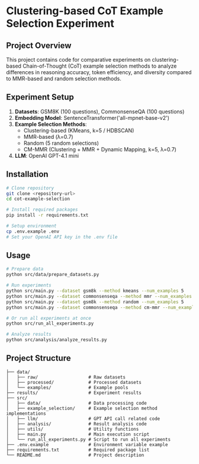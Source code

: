 # Clustering-based CoT Example Selection Experiment

## Project Overview

This project contains code for comparative experiments on clustering-based Chain-of-Thought (CoT) example selection methods to analyze differences in reasoning accuracy, token efficiency, and diversity compared to MMR-based and random selection methods.

## Experiment Setup

1. **Datasets**: GSM8K (100 questions), CommonsenseQA (100 questions)
2. **Embedding Model**: SentenceTransformer('all-mpnet-base-v2')
3. **Example Selection Methods**:
   - Clustering-based (KMeans, k=5 / HDBSCAN)
   - MMR-based (λ=0.7)
   - Random (5 random selections)
   - CM-MMR (Clustering + MMR + Dynamic Mapping, k=5, λ=0.7)
4. **LLM**: OpenAI GPT-4.1 mini

## Installation

```bash
# Clone repository
git clone <repository-url>
cd cot-example-selection

# Install required packages
pip install -r requirements.txt

# Setup environment
cp .env.example .env
# Set your OpenAI API key in the .env file
```

## Usage

```bash
# Prepare data
python src/data/prepare_datasets.py

# Run experiments
python src/main.py --dataset gsm8k --method kmeans --num_examples 5
python src/main.py --dataset commonsenseqa --method mmr --num_examples 5
python src/main.py --dataset gsm8k --method random --num_examples 5
python src/main.py --dataset commonsenseqa --method cm-mmr --num_examples 5

# Or run all experiments at once
python src/run_all_experiments.py

# Analyze results
python src/analysis/analyze_results.py
```

## Project Structure

```
├── data/
│   ├── raw/                   # Raw datasets
│   ├── processed/             # Processed datasets
│   └── examples/              # Example pools
├── results/                   # Experiment results
├── src/
│   ├── data/                  # Data processing code
│   ├── example_selection/     # Example selection method implementations
│   ├── llm/                   # GPT API call related code
│   ├── analysis/              # Result analysis code
│   ├── utils/                 # Utility functions
│   ├── main.py                # Main execution script
│   └── run_all_experiments.py # Script to run all experiments
├── .env.example               # Environment variable example
├── requirements.txt           # Required package list
└── README.md                  # Project description
```
